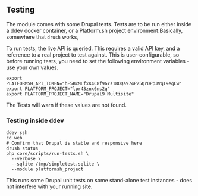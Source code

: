 ## Testing

The module comes with some Drupal tests.
Tests are to be run either inside a ddev docker container, or a Platform.sh project environment.Basically, somewhere that `drush` works,

To run tests, the live API is queried.
This requires a valid API key, and a reference to a real project to test against.
This is user-configurable, so before running tests, you need to set the following environment variables - use your own values.

    export PLATFORMSH_API_TOKEN="hE5BxMLfxK4C8f96Ys18OQa974P25QrDPpJVqI9eqCw"
    export PLATFORM_PROJECT="lpr43znx6ns2q"
    export PLATFORM_PROJECT_NAME="Drupal9 Multisite"

The Tests will warn if these values are not found.

### Testing inside ddev

    ddev ssh
    cd web
    # Confirm that Drupal is stable and responsive here
    drush status
    php core/scripts/run-tests.sh \
      --verbose \
      --sqlite /tmp/simpletest.sqlite \
      --module platformsh_project

This runs some Drupal unit tests on some stand-alone test instances - does not interfere with your running site.
